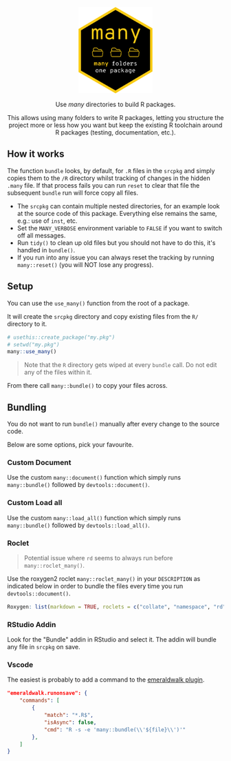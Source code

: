 <div align="center">

<img src="inst/logo.png" height=200 />

Use _many_ directories to build R packages.

This allows using many folders to write R packages,
letting you structure the project more or less how you
want but keep the existing R toolchain around R packages
(testing, documentation, etc.).

</div>

## How it works

The function `bundle` looks, by default, for
`.R` files in the `srcpkg` and simply copies
them to the `/R` directory whilst tracking of
changes in the hidden `.many` file.
If that process fails you can run `reset` to clear
that file the subsequent `bundle` run will force copy all files.

- The `srcpkg` can contain multiple nested directories,
for an example look at the source code of this package.
Everything else remains the same, e.g.: use of `inst`, etc.
- Set the `MANY_VERBOSE` environment variable to `FALSE` if
you want to switch off all messages.
- Run `tidy()` to clean up old files but you should not have
to do this, it's handled in `bundle()`.
- If you run into any issue you can always reset the tracking by
running `many::reset()` (you will NOT lose any progress).

## Setup

You can use the `use_many()` function from the root of
a package.

It will create the `srcpkg` directory and copy existing files
from the `R/` directory to it.

```r
# usethis::create_package("my.pkg")
# setwd("my.pkg")
many::use_many()
```

> Note that the `R` directory gets wiped at every `bundle`
> call. Do not edit any of the files within it.

From there call `many::bundle()` to copy your files across.

## Bundling

You do not want to run `bundle()` manually after every change to the
source code.

Below are some options, pick your favourite.

### Custom Document

Use the custom `many::document()` function which simply runs `many::bundle()`
followed by `devtools::document()`.

### Custom Load all

Use the custom `many::load_all()` function which simply runs `many::bundle()`
followed by `devtools::load_all()`.

### Roclet

> Potential issue where `rd` seems to always run before `many::roclet_many()`.

Use the roxygen2 roclet `many::roclet_many()` in your `DESCRIPTION` as indicated
below in order to bundle the files every time you run `devtools::document()`.

```r
Roxygen: list(markdown = TRUE, roclets = c("collate", "namespace", "rd", "many::roclet_many"))
```

### RStudio Addin

Look for the "Bundle" addin in RStudio and select it.
The addin will bundle any file in `srcpkg` on save.

### Vscode

The easiest is probably to add a command to the
[emeraldwalk plugin](https://marketplace.visualstudio.com/items?itemName=emeraldwalk.RunOnSave).

```json
"emeraldwalk.runonsave": {
	"commands": [
		{
			"match": "*.R$",
			"isAsync": false,
			"cmd": "R -s -e 'many::bundle(\\'${file}\\')'"
		},
	]
}
```
